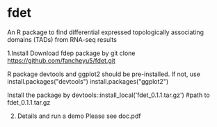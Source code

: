 # fdet
An R package to find differential expressed topologically associating domains (TADs) from RNA-seq results


1.Install
Download fdep package by
    git clone https://github.com/fancheyu5/fdet.git

R package devtools and ggplot2 should be pre-installed. If not, use
    install.packages("devtools")
    install.packages("ggplot2")

Install the package by 
    devtools::install_local('fdet_0.1.1.tar.gz') #path to fdet_0.1.1.tar.gz

2. Details and run a demo
   Please see doc.pdf

